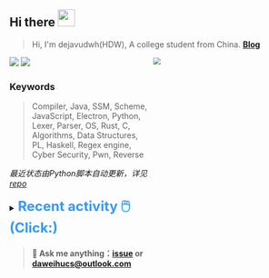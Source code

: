 ## Hi there <img src="https://raw.githubusercontent.com/MartinHeinz/MartinHeinz/master/wave.gif" width="30px">

> Hi, I'm dejavudwh(HDW), A college student from China. **[Blog](https://www.cnblogs.com/secoding)** 

![](https://komarev.com/ghpvc/?username=dejavudwh)
<img src="https://img.shields.io/badge/BLOG-dejavudwh-blue"><a href="https://www.cnblogs.com/secoding/"></a></img>
<img align="right" width="50%" src="https://github-readme-stats.vercel.app/api?username=dejavudwh&show_icons=true&theme=onedark&count_private=true" style="zoom: 80%;" /> 

### Keywords 

> Compiler, Java, SSM, Scheme, JavaScript, Electron, Python, Lexer, Parser, OS, Rust, C, Algorithms, Data Structures, PL, Haskell, Regex engine, Cyber Security, Pwn, Reverse

*最近状态由Python脚本自动更新，详见<a href="https://github.com/dejavudwh/dejavudwh"> repo</a>*

<details>

  <summary><font size="5.5" color="#3399FF"><b>Recent activity 🖱️(Click:)</b></font></summary>

  - <details open>

    <summary><font size="3.5" color="#3399FF"><b>Recent Post 🖱️</b></font></summary>
    <br>
    <table>
    <tr>
    <td>
    <!-- ZHIHUPOSTS:START --> 

    <!-- ZHIHUPOSTS:END -->
    </td>
    <td>
    <!-- GITHUB:START -->

    - [dejavudwh commented on issue dejavudwh/about-rt-thread#42](https://github.com/dejavudwh/about-rt-thread/issues/42) - 2023-06-15T15:59:51Z
    - [dejavudwh commented on issue dejavudwh/about-rt-thread#42](https://github.com/dejavudwh/about-rt-thread/issues/42) - 2023-06-15T15:59:37Z
    - [dejavudwh closed an issue in dejavudwh/about-rt-thread](https://github.com/dejavudwh/about-rt-thread/issues/41) - 2023-06-14T09:18:09Z
    - [dejavudwh commented on issue dejavudwh/about-rt-thread#41](https://github.com/dejavudwh/about-rt-thread/issues/41) - 2023-06-14T09:18:07Z
    - [dejavudwh opened a pull request in RT-Thread/rt-thread](https://github.com/RT-Thread/rt-thread/pull/7673) - 2023-06-14T09:16:07Z
    <!-- GITHUB:END -->
    </td>
    </tr>
    </table>
  </details>

</details>

> #### 💬 Ask me anything：[issue](https://github.com/dejavudwh/dejavudwh/issues) or [daweihucs@outlook.com](mailto:daweihucs@outlook.com)